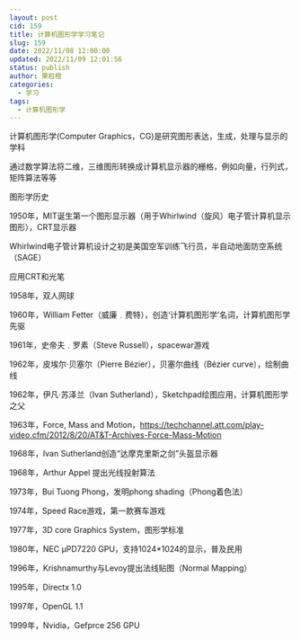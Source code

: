 ```yaml
---
layout: post
cid: 159
title: 计算机图形学学习笔记
slug: 159
date: 2022/11/08 12:00:00
updated: 2022/11/09 12:01:56
status: publish
author: 果粒橙
categories: 
  - 学习
tags: 
  - 计算机图形学
---
```



计算机图形学(Computer Graphics，CG)是研究图形表达，生成，处理与显示的学科

通过数学算法将二维，三维图形转换成计算机显示器的栅格，例如向量，行列式，矩阵算法等等


图形学历史

1950年，MIT诞生第一个图形显示器（用于Whirlwind（旋风）电子管计算机显示图形），CRT显示器

Whirlwind电子管计算机设计之初是美国空军训练飞行员，半自动地面防空系统（SAGE）

应用CRT和光笔


1958年，双人网球

1960年，William Fetter（威廉﹒费特），创造‘计算机图形学’名词，计算机图形学先驱

1961年，史帝夫﹒罗素（Steve Russell），spacewar游戏

1962年，皮埃尔·贝塞尔（Pierre Bézier），贝塞尔曲线（Bézier curve），绘制曲线

1962年，伊凡·苏泽兰（Ivan Sutherland），Sketchpad绘图应用，计算机图形学之父

1963年，Force, Mass and Motion，https://techchannel.att.com/play-video.cfm/2012/8/20/AT&T-Archives-Force-Mass-Motion

1968年，Ivan Sutherland创造“达摩克里斯之剑”头盔显示器

1968年，Arthur Appel 提出光线投射算法

1973年，Bui Tuong Phong，发明phong shading（Phong着色法）

1974年，Speed Race游戏，第一款赛车游戏

1977年，3D core Graphics System，图形学标准

1980年，NEC µPD7220 GPU，支持1024*1024的显示，普及民用

1996年，Krishnamurthy与Levoy提出法线贴图（Normal Mapping）

1995年，Directx 1.0

1997年，OpenGL 1.1

1999年，Nvidia，Gefprce 256 GPU

